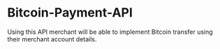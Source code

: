 # Bitcoin-Payment-API
Using this API merchant will be able to implement Bitcoin transfer using their merchant account details.
